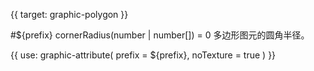 {{ target: graphic-polygon }}

<!-- Canopus 图形属性，IPolygonGraphicAttribute -->

#${prefix} cornerRadius(number | number[]) = 0
多边形图元的圆角半径。

{{ use: graphic-attribute(
  prefix = ${prefix},
  noTexture = true
) }}
